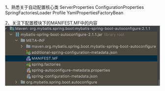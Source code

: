 1、熟悉关于自动配置核心类 
ServerProperties
ConfigurationProperties
SpringFactoriesLoader
Profile
YamlPropertiesFactoryBean

2、关注下配置模块下的MANIFEST.MF中的内容
![img.png](img.png)